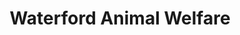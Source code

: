 ---
title: "Waterford Animal Welfare"
url: /waterford/waterford-animal-welfare/
shop: Gebrauchtwaren
---